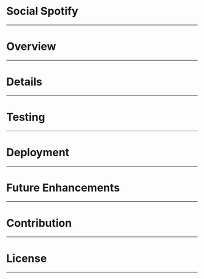 # Social Spotify
---------------------


# Overview
---------------------


# Details
---------------------


# Testing
---------------------


# Deployment
---------------------


# Future Enhancements
---------------------


# Contribution
---------------------


# License
---------------------